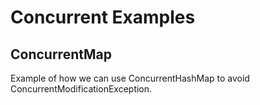 # Concurrent Examples

## ConcurrentMap

Example of how we can use ConcurrentHashMap to avoid ConcurrentModificationException.

